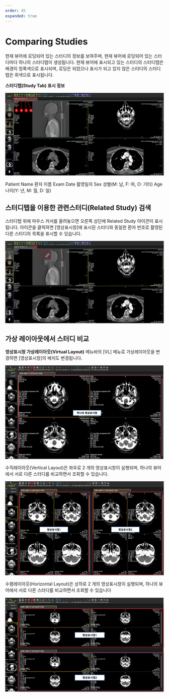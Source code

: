 ```yaml
---
order: 45
expanded: true
---
```


# Comparing Studies


현재 뷰어에 로딩되어 있는 스터디의 정보를 보여주며, 현재 뷰어에 로딩되어 있는 스터디마다 하나의 스터디탭이 생성됩니다.
현재 뷰어에 표시되고 있는 스터디의 스터디탭은 배경이 청록색으로 표시되며, 로딩은 되었으나 표시가 되고 있지 않은 스터디의 스터디탭은 회색으로 표시됩니다.


**스터디탭(Study Tab) 표시 정보**

![](img/studytab.png)

Patient Name 환자 이름
Exam Date 촬영일자
Sex 성별(M: 남, F: 여, O: 기타)
Age 나이(Y: 년, M: 월, D: 일)

## 스터디탭을 이용한 관련스터디(Related Study) 검색
스터디탭 위에 마우스 커서를 올려놓으면 오른쪽 상단에 Related Study 아이콘이 표시됩니다.
아이콘을 클릭하면 [영상표시창]에 표시된 스터디와 동일한 환자 번호로 촬영된 다른 스터디의 목록을 표시할 수 있습니다.


![](img/study_related.png)


## 가상 레이아웃에서 스터디 비교

**영상표시창 가상레이아웃(Virtual Layout)**
메뉴바의 [VL] 메뉴로 가상레이아웃을 변경하면 [영상표시창]의 배치도 변경됩니다.

![](img/vl_ex.png)

수직레이아웃(Vertical Layout)은 좌우로 2 개의 영상표시창이 실행되며, 하나의 뷰어에서 서로 다른 스터디를 비교하면서 조회할 수 있습니다.

![Vertical Layout](img/vl_ex2.png)

수평레이아웃(Horizontal Layout)은 상하로 2 개의 영상표시창이 실행되며, 하나의 뷰어에서 서로 다른 스터디를 비교하면서 조회할 수 있습니다

![Horizontal Layout](img/vl_ex3.png)

